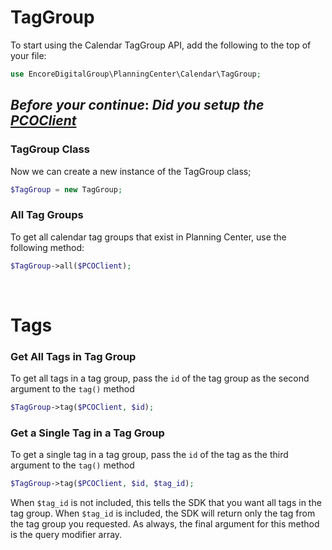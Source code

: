 # TagGroup
To start using the Calendar TagGroup API, add the following to the top of your file:
```php
use EncoreDigitalGroup\PlanningCenter\Calendar\TagGroup;
```
## ***Before your continue***: *Did you setup the [PCOClient](01-Setup-the-PCOClient.md)*

### TagGroup Class
Now we can create a new instance of the TagGroup class;
```php
$TagGroup = new TagGroup;
```

### All Tag Groups
To get all calendar tag groups that exist in Planning Center, use the following method:
```php
$TagGroup->all($PCOClient);
```
<br />

# Tags

### Get All Tags in Tag Group
To get all tags in a tag group, pass the ```id``` of the tag group as the second argument to the ```tag()``` method
```php
$TagGroup->tag($PCOClient, $id);
```

### Get a Single Tag in a Tag Group
To get a single tag in a tag group, pass the ```id``` of the tag as the third argument to the ```tag()``` method
```php
$TagGroup->tag($PCOClient, $id, $tag_id);
```
When ```$tag_id``` is not included, this tells the SDK that you want all tags in the tag group. When ```$tag_id``` is included, the SDK will return only the tag from the tag group you requested. As always, the final argument for this method is the query modifier array.
